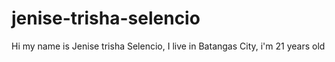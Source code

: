 # jenise-trisha-selencio
Hi my name is Jenise trisha Selencio, I live in Batangas City, i'm 21 years old
